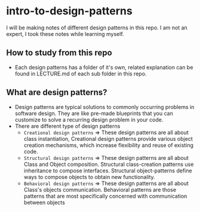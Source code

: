 # intro-to-design-patterns

I will be making notes of different design patterns in this repo. I am not an expert, I took these notes while learning myself.

## How to study from this repo
- Each design patterns has a folder of it's own, related explanation can be found in LECTURE.md of each sub folder in this repo.



## What are design patterns?
- Design patterns are typical solutions to commonly occurring problems in software design. They are like pre-made blueprints that you can customize to solve a recurring design problem in your code.
- There are different type of design patterns
    - `Creational design patterns` => These design patterns are all about class instantiation, Creational design patterns provide various object creation mechanisms, which increase flexibility and reuse of existing code.
    - `Structural design patterns` => These design patterns are all about Class and Object composition. Structural class-creation patterns use inheritance to compose interfaces. Structural object-patterns define ways to compose objects to obtain new functionality.
    - `Behavioral design patterns` => These design patterns are all about Class's objects communication. Behavioral patterns are those patterns that are most specifically concerned with communication between objects